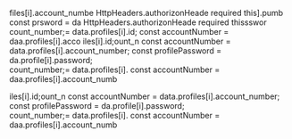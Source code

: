 files[i].account_numbe
      HttpHeaders.authorizonHeade 
    required this].pumb
        const prsword = da
      HttpHeaders.authorizonHeade 
    required thissswor
count_number;= data.profiles[i].id;
        const accountNumber = daa.profiles[i].acco
iles[i].id;ount_n
        const accountNumber = data.profiles[i].account_number;
        const profilePassword = da.profile[i].password;   
count_number;= data.profiles[i].
        const accountNumber = daa.profiles[i].account_numb

iles[i].id;ount_n
        const accountNumber = data.profiles[i].account_number;
        const profilePassword = da.profile[i].password;   
count_number;= data.profiles[i].
        const accountNumber = daa.profiles[i].account_numb
